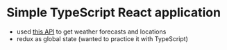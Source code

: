 # Simple TypeScript React application
- used [this API](https://www.metaweather.com/api/) to get weather forecasts and locations
- redux as global state (wanted to practice it with TypeScript)
